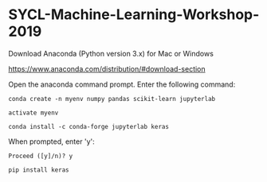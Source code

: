 # SYCL-Machine-Learning-Workshop-2019

Download Anaconda (Python version 3.x) for Mac or Windows

https://www.anaconda.com/distribution/#download-section

Open the anaconda command prompt. Enter the following command:

` conda create -n myenv numpy pandas scikit-learn jupyterlab `

`activate myenv`

`conda install -c conda-forge jupyterlab keras`

When prompted, enter 'y':

` Proceed ([y]/n)? y `


`pip install keras`
